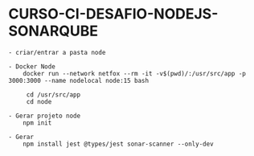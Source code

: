 # CURSO-CI-DESAFIO-NODEJS-SONARQUBE
    - criar/entrar a pasta node
    
    - Docker Node
        docker run --network netfox --rm -it -v$(pwd)/:/usr/src/app -p 3000:3000 --name nodelocal node:15 bash

         cd /usr/src/app
         cd node
    
    - Gerar projeto node
        npm init

    - Gerar
        npm install jest @types/jest sonar-scanner --only-dev
